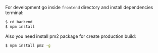 For development go inside `frontend` directory and install dependencies terminal:

```bash
$ cd backend
$ npm install
```
Also you need install pm2 package for create production build:
```bash
$ npm install pm2 -g
```  

